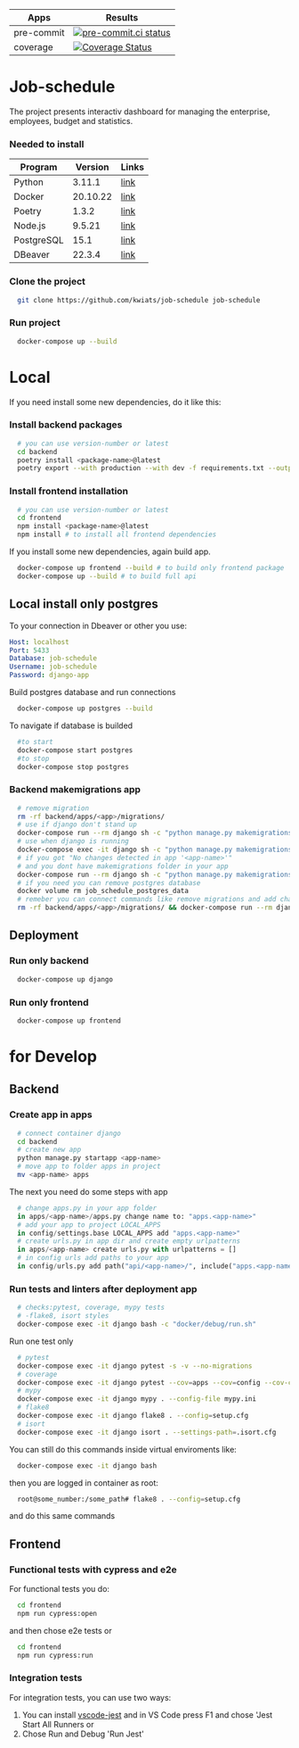  <!-- markdownlint-disable MD033 MD022 MD001 MD041 -->

| Apps       | Results                                                                                                                                                                                        |
| ---------- | ---------------------------------------------------------------------------------------------------------------------------------------------------------------------------------------------- |
| pre-commit | [![pre-commit.ci status](https://results.pre-commit.ci/badge/github/Dashboard-Manager/job-schedule/main.svg)](https://results.pre-commit.ci/latest/github/Dashboard-Manager/job-schedule/main) |
| coverage   | [![Coverage Status](https://coveralls.io/repos/github/Dashboard-Manager/job-schedule/badge.svg?branch=main)](https://coveralls.io/github/Dashboard-Manager/job-schedule?branch=main)           |

# Job-schedule

The project presents interactiv dashboard for managing the enterprise, employees, budget and statistics.

### Needed to install

| Program    | Version  | Links                                                                        |
| ---------- | -------- | ---------------------------------------------------------------------------- |
| Python     | 3.11.1   | [link](https://www.python.org/downloads/)                                    |
| Docker     | 20.10.22 | [link](https://docs.docker.com/compose/install/)                             |
| Poetry     | 1.3.2    | [link](https://python-poetry.org/docs/#installation)                         |
| Node.js    | 9.5.21   | [link](https://nodejs.org/en/)                                               |
| PostgreSQL | 15.1     | [link](https://www.enterprisedb.com/downloads/postgres-postgresql-downloads) |
| DBeaver    | 22.3.4   | [link](https://dbeaver.io/download)                                          |

### Clone the project

```bash
  git clone https://github.com/kwiats/job-schedule job-schedule
```

### Run project

```bash
  docker-compose up --build
```

# Local

If you need install some new dependencies, do it like this:

### Install backend packages

```bash
  # you can use version-number or latest
  cd backend
  poetry install <package-name>@latest
  poetry export --with production --with dev -f requirements.txt --output requirements.txt
```

### Install frontend installation

```bash
  # you can use version-number or latest
  cd frontend
  npm install <package-name>@latest
  npm install # to install all frontend dependencies
```

If you install some new dependencies, again build app.

```bash
  docker-compose up frontend --build # to build only frontend package
  docker-compose up --build # to build full api
```

## Local install only postgres

To your connection in Dbeaver or other you use:

```yaml
Host: localhost
Port: 5433
Database: job-schedule
Username: job-schedule
Password: django-app
```

Build postgres database and run connections

```bash
  docker-compose up postgres --build
```

To navigate if database is builded

```bash
  #to start
  docker-compose start postgres
  #to stop
  docker-compose stop postgres
```

### Backend makemigrations app

```bash
  # remove migration
  rm -rf backend/apps/<app>/migrations/
  # use if django don't stand up
  docker-compose run --rm django sh -c "python manage.py makemigrations <app-name>"
  # use when django is running
  docker-compose exec -it django sh -c "python manage.py makemigrations <app-name>"
  # if you got "No changes detected in app '<app-name>'"
  # and you dont have makemigrations folder in your app
  docker-compose run --rm django sh -c "python manage.py makemigrations --empty <app-name>"
  # if you need you can remove postgres database
  docker volume rm job_schedule_postgres_data
  # remeber you can connect commands like remove migrations and add changes in one step
  rm -rf backend/apps/<app>/migrations/ && docker-compose run --rm django python manage.py makemigrations <app-name>
```

## Deployment

### Run only backend

```bash
  docker-compose up django
```

### Run only frontend

```bash
  docker-compose up frontend
```

# for Develop

## Backend

### Create app in apps

```bash
  # connect container django
  cd backend
  # create new app
  python manage.py startapp <app-name>
  # move app to folder apps in project
  mv <app-name> apps
```

The next you need do some steps with app

```py
  # change apps.py in your app folder
  in apps/<app-name>/apps.py change name to: "apps.<app-name>"
  # add your app to project LOCAL_APPS
  in config/settings.base LOCAL_APPS add "apps.<app-name>"
  # create urls.py in app dir and create empty urlpatterns
  in apps/<app-name> create urls.py with urlpatterns = []
  # in config urls add paths to your app
  in config/urls.py add path("api/<app-name>/", include("apps.<app-name>.urls")),
```

### Run tests and linters after deployment app

```bash
  # checks:pytest, coverage, mypy tests
  # -flake8, isort styles
  docker-compose exec -it django bash -c "docker/debug/run.sh"
```

Run one test only

```bash
  # pytest
  docker-compose exec -it django pytest -s -v --no-migrations
  # coverage
  docker-compose exec -it django pytest --cov=apps --cov=config --cov-config=.coveragerc && coverage html
  # mypy
  docker-compose exec -it django mypy . --config-file mypy.ini
  # flake8
  docker-compose exec -it django flake8 . --config=setup.cfg
  # isort
  docker-compose exec -it django isort . --settings-path=.isort.cfg
```

You can still do this commands inside virtual enviroments like:

```bash
  docker-compose exec -it django bash
```

then you are logged in container as root:

```bash
  root@some_number:/some_path# flake8 . --config=setup.cfg
```

and do this same commands

## Frontend

### Functional tests with cypress and e2e

For functional tests you do:

```bash
  cd frontend
  npm run cypress:open
```

and then chose e2e tests
or

```bash
  cd frontend
  npm run cypress:run
```

### Integration tests

For integration tests, you can use two ways:

1. You can install [vscode-jest](https://github.com/jest-community/vscode-jest#getting-started) and in VS Code press F1 and chose 'Jest Start All Runners or
2. Chose Run and Debug 'Run Jest'
